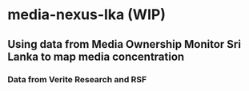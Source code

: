 # media-nexus-lka (WIP)

## Using data from Media Ownership Monitor Sri Lanka to map media concentration

### Data from Verite Research and RSF

